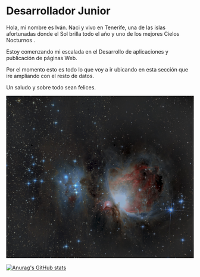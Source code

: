 
# Desarrollador Junior

Hola, mi nombre es Iván. Naci y vivo en Tenerife, una de las islas afortunadas donde el Sol brilla todo el año y uno de los mejores Cielos Nocturnos .

Estoy comenzando mi escalada en el Desarrollo de aplicaciones y publicación de páginas Web.

Por el momento esto es todo lo que voy a ir ubicando en esta sección que ire ampliando con el resto de datos.

Un saludo y sobre todo sean felices.



![Logo](https://github.com/IvBanzaga/IvBanzaga/blob/main/M42%2029-12-2021%20F.jpg)

[![Anurag's GitHub stats](https://github-readme-stats.vercel.app/api?IvBanzaga=anuraghazra)](https://github.com/anuraghazra/github-readme-stats)


